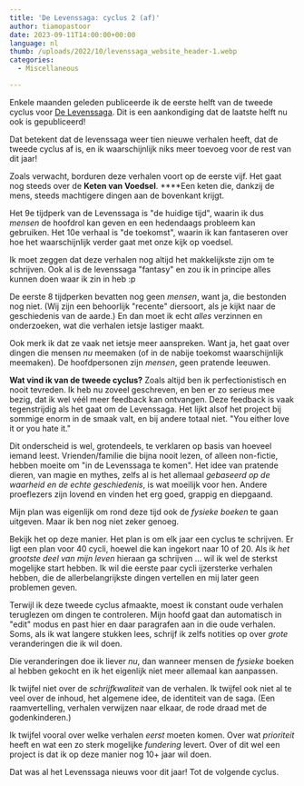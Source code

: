 ```yaml
---
title: 'De Levenssaga: cyclus 2 (af)'
author: tiamopastoor
date: 2023-09-11T14:00:00+00:00
language: nl
thumb: /uploads/2022/10/levenssaga_website_header-1.webp
categories:
  - Miscellaneous

---
```

Enkele maanden geleden publiceerde ik de eerste helft van de tweede cyclus voor [De Levenssaga][1]. Dit is een aankondiging dat de laatste helft nu ook is gepubliceerd!

Dat betekent dat de levenssaga weer tien nieuwe verhalen heeft, dat de tweede cyclus af is, en ik waarschijnlijk niks meer toevoeg voor de rest van dit jaar!

Zoals verwacht, borduren deze verhalen voort op de eerste vijf. Het gaat nog steeds over de **Keten van Voedsel**. ****Een keten die, dankzij de mens, steeds machtigere dingen aan de bovenkant krijgt. 

Het 9e tijdperk van de Levenssaga is "de huidige tijd", waarin ik dus _mensen_ de hoofdrol kan geven en een hedendaags probleem kan gebruiken. Het 10e verhaal is "de toekomst", waarin ik kan fantaseren over hoe het waarschijnlijk verder gaat met onze kijk op voedsel. 

Ik moet zeggen dat deze verhalen nog altijd het makkelijkste zijn om te schrijven. Ook al is de levenssaga "fantasy" en zou ik in principe alles kunnen doen waar ik zin in heb :p 

De eerste 8 tijdperken bevatten nog geen _mensen_, want ja, die bestonden nog niet. (Wij zijn een behoorlijk "recente" diersoort, als je kijkt naar de geschiedenis van de aarde.) En dan moet ik echt _alles_ verzinnen en onderzoeken, wat die verhalen ietsje lastiger maakt.

Ook merk ik dat ze vaak net ietsje meer aanspreken. Want ja, het gaat over dingen die mensen _nu_ meemaken (of in de nabije toekomst waarschijnlijk meemaken). De hoofdpersonen zijn _mensen_, geen pratende leeuwen.

**Wat vind ik van de tweede cyclus?** Zoals altijd ben ik perfectionistisch en nooit tevreden. Ik heb nu zoveel geschreven, en ben er zo serieus mee bezig, dat ik wel véél meer feedback kan ontvangen. Deze feedback is vaak tegenstrijdig als het gaat om de Levenssaga. Het lijkt alsof het project bij sommige enorm in de smaak valt, en bij andere totaal niet. "You either love it or you hate it."

Dit onderscheid is wel, grotendeels, te verklaren op basis van hoeveel iemand leest. Vrienden/familie die bijna nooit lezen, of alleen non-fictie, hebben moeite om "in de Levenssaga te komen". Het idee van pratende dieren, van magie en mythes, zelfs al is het allemaal _gebaseerd op de waarheid en de echte geschiedenis_, is wat moeilijk voor hen. Andere proeflezers zijn lovend en vinden het erg goed, grappig en diepgaand.

Mijn plan was eigenlijk om rond deze tijd ook de _fysieke boeken_ te gaan uitgeven. Maar ik ben nog niet zeker genoeg. 

Bekijk het op deze manier. Het plan is om elk jaar een cyclus te schrijven. Er ligt een plan voor 40 cycli, hoewel die kan ingekort naar 10 of 20. Als ik _het grootste deel van mijn leven_ hieraan ga schrijven ... wil ik wel de sterkst mogelijke start hebben. Ik wil die eerste paar cycli ijzersterke verhalen hebben, die de allerbelangrijkste dingen vertellen en mij later geen problemen geven.

Terwijl ik deze tweede cyclus afmaakte, moest ik constant oude verhalen teruglezen om dingen te controleren. Mijn hoofd gaat dan automatisch in "edit" modus en past hier en daar paragrafen aan in die oude verhalen. Soms, als ik wat langere stukken lees, schrijf ik zelfs notities op over _grote_ veranderingen die ik wil doen.

Die veranderingen doe ik liever _nu_, dan wanneer mensen de _fysieke_ boeken al hebben gekocht en ik het eigenlijk niet meer allemaal kan aanpassen.

Ik twijfel niet over de _schrijfkwaliteit_ van de verhalen. Ik twijfel ook niet al te veel over de inhoud, het algemene idee, de identiteit van de saga. (Een raamvertelling, verhalen verwijzen naar elkaar, de rode draad met de godenkinderen.) 

Ik twijfel vooral over welke verhalen _eerst_ moeten komen. Over wat _prioriteit_ heeft en wat een zo sterk mogelijke _fundering_ levert. Over of dit wel een project is dat ik op deze manier nog 10+ jaar wil doen.

Dat was al het Levenssaga nieuws voor dit jaar! Tot de volgende cyclus.

 [1]: https://thesagaoflife.com/nl/